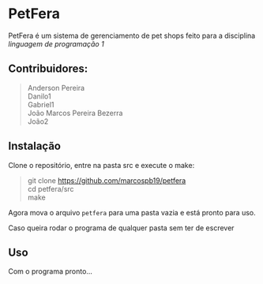 # PetFera

PetFera é um sistema de gerenciamento de pet shops feito para a disciplina _linguagem de programação 1_

## Contribuidores:

> Anderson Pereira \
> Danilo1 \
> Gabriel1 \
> João Marcos Pereira Bezerra \
> João2

## Instalação

Clone o repositório, entre na pasta src e execute o make:

> git clone https://github.com/marcospb19/petfera \
> cd petfera/src \
> make

Agora mova o arquivo `petfera` para uma pasta vazia e está pronto para uso.

Caso queira rodar o programa de qualquer pasta sem ter de escrever

## Uso

Com o programa pronto...
